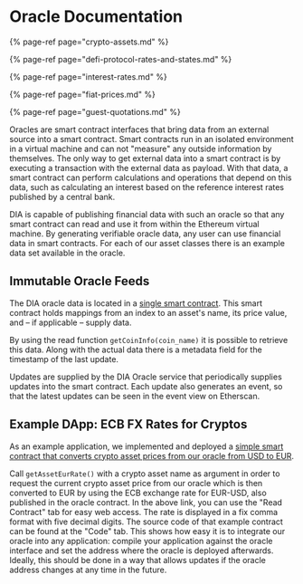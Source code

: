 # Oracle Documentation

{% page-ref page="crypto-assets.md" %}

{% page-ref page="defi-protocol-rates-and-states.md" %}

{% page-ref page="interest-rates.md" %}

{% page-ref page="fiat-prices.md" %}

{% page-ref page="guest-quotations.md" %}

Oracles are smart contract interfaces that bring data from an external source into a smart contract. Smart contracts run in an isolated environment in a virtual machine and can not "measure" any outside information by themselves. The only way to get external data into a smart contract is by executing a transaction with the external data as payload. With that data, a smart contract can perform calculations and operations that depend on this data, such as calculating an interest based on the reference interest rates published by a central bank.

DIA is capable of publishing financial data with such an oracle so that any smart contract can read and use it from within the Ethereum virtual machine. By generating verifiable oracle data, any user can use financial data in smart contracts. For each of our asset classes there is an example data set available in the oracle.

## Immutable Oracle Feeds

The DIA oracle data is located in a [single smart contract](https://etherscan.io/address/0xD47FDf51D61c100C447E2D4747c7126F19fa23Ef). This smart contract holds mappings from an index to an asset's name, its price value, and – if applicable – supply data.

By using the read function `getCoinInfo(coin_name)` it is possible to retrieve this data. Along with the actual data there is a metadata field for the timestamp of the last update.

Updates are supplied by the DIA Oracle service that periodically supplies updates into the smart contract. Each update also generates an event, so that the latest updates can be seen in the event view on Etherscan.

## Example DApp: ECB FX Rates for Cryptos

As an example application, we implemented and deployed a [simple smart contract that converts crypto asset prices from our oracle from USD to EUR](https://etherscan.io/address/0xccb30bf12177705d41ac208802a6066482a76eaa). 

Call `getAssetEurRate()` with a crypto asset name as argument in order to request the current crypto asset price from our oracle which is then converted to EUR by using the ECB exchange rate for EUR-USD, also published in the oracle contract.  In the above link, you can use the "Read Contract" tab for easy web access. The rate is displayed in a fix comma format with five decimal digits. The source code of that example contract can be found at the "Code" tab. This shows how easy it is to integrate our oracle into any application: compile your application against the oracle interface and set the address where the oracle is deployed afterwards. Ideally, this should be done in a way that allows updates if the oracle address changes at any time in the future.



